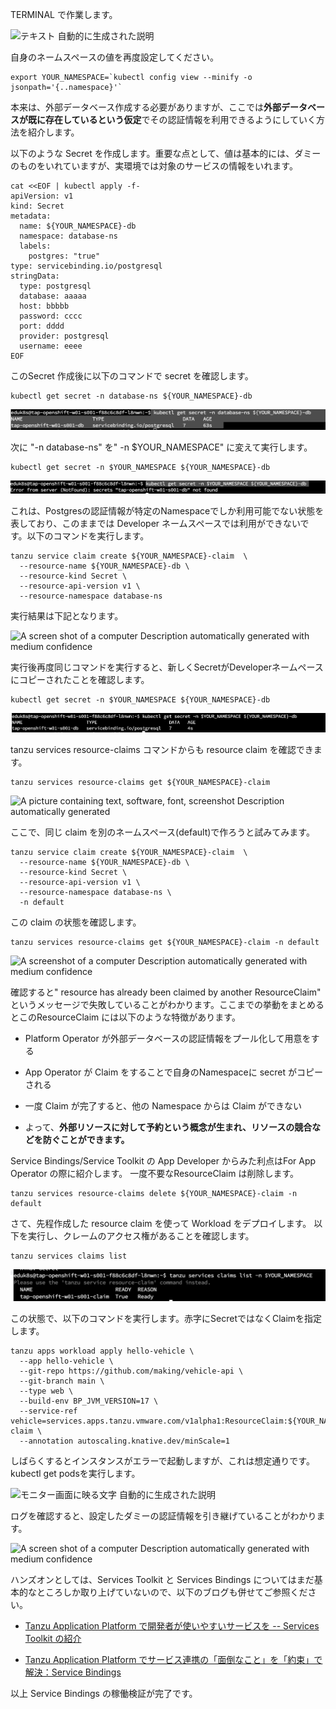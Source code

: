 

TERMINAL で作業します。

![テキスト
自動的に生成された説明](../media/image2.png)

自身のネームスペースの値を再度設定してください。

```execute
export YOUR_NAMESPACE=`kubectl config view --minify -o jsonpath='{..namespace}'`
```

本来は、外部データベース作成する必要がありますが、ここでは**外部データベースが既に存在しているという仮定**でその認証情報を利用できるようにしていく方法を紹介します。

以下のような Secret
を作成します。重要な点として、値は基本的には、ダミーのものをいれていますが、実環境では対象のサービスの情報をいれます。

```execute
cat <<EOF | kubectl apply -f-
apiVersion: v1
kind: Secret
metadata:
  name: ${YOUR_NAMESPACE}-db
  namespace: database-ns
  labels:
    postgres: "true"
type: servicebinding.io/postgresql
stringData:
  type: postgresql
  database: aaaaa
  host: bbbbb
  password: cccc
  port: dddd
  provider: postgresql
  username: eeee
EOF
```

このSecret 作成後に以下のコマンドで secret を確認します。

```execute
kubectl get secret -n database-ns ${YOUR_NAMESPACE}-db
```

![](../media/image14.png)

次に "-n database-ns" を" -n \$YOUR_NAMESPACE" に変えて実行します。

```execute
kubectl get secret -n $YOUR_NAMESPACE ${YOUR_NAMESPACE}-db
```

![](../media/image15.png)

これは、Postgresの認証情報が特定のNamespaceでしか利用可能でない状態を表しており、このままでは
Developer
ネームスペースでは利用ができないです。以下のコマンドを実行します。

```execute
tanzu service claim create ${YOUR_NAMESPACE}-claim  \
  --resource-name ${YOUR_NAMESPACE}-db \
  --resource-kind Secret \
  --resource-api-version v1 \
  --resource-namespace database-ns
```


実行結果は下記となります。

![A screen shot of a computer Description automatically generated with
medium confidence](../media/image16.png)

実行後再度同じコマンドを実行すると、新しくSecretがDeveloperネームペースにコピーされたことを確認します。

```execute
kubectl get secret -n $YOUR_NAMESPACE ${YOUR_NAMESPACE}-db
```

![](../media/image17.png)

tanzu services resource-claims コマンドからも resource claim
を確認できます。

```execute
tanzu services resource-claims get ${YOUR_NAMESPACE}-claim  
```


![A picture containing text, software, font, screenshot Description
automatically
generated](../media/image18.png)

ここで、同じ claim を別のネームスペース(default)で作ろうと試みてみます。

```execute
tanzu service claim create ${YOUR_NAMESPACE}-claim  \
  --resource-name ${YOUR_NAMESPACE}-db \
  --resource-kind Secret \
  --resource-api-version v1 \
  --resource-namespace database-ns \
  -n default
```


この claim の状態を確認します。
```execute
tanzu services resource-claims get ${YOUR_NAMESPACE}-claim -n default
```


![A screenshot of a computer Description automatically generated with
medium confidence](../media/image19.png)

確認すると" resource has already been claimed by another ResourceClaim"
というメッセージで失敗していることがわかります。ここまでの挙動をまとめるとこのResourceClaim
には以下のような特徴があります。

-   Platform Operator
    が外部データベースの認証情報をプール化して用意をする

-   App Operator が Claim をすることで自身のNamespaceに secret
    がコピーされる

-   一度 Claim が完了すると、他の Namespace からは Claim ができない

-   よって、**外部リソースに対して予約という概念が生まれ、リソースの競合などを防ぐことができます。**

Service Bindings/Service Toolkit の App Developer からみた利点はFor App
Operator の際に紹介します。
一度不要なResourceClaim は削除します。

```execute
tanzu services resource-claims delete ${YOUR_NAMESPACE}-claim -n default
```

さて、先程作成した resource claim を使って Workload をデプロイします。
以下を実行し、クレームのアクセス権があることを確認します。

```execute
tanzu services claims list
```


![](../media/image20.png)

この状態で、以下のコマンドを実行します。赤字にSecretではなくClaimを指定します。

```execute
tanzu apps workload apply hello-vehicle \
  --app hello-vehicle \
  --git-repo https://github.com/making/vehicle-api \
  --git-branch main \
  --type web \
  --build-env BP_JVM_VERSION=17 \
  --service-ref vehicle=services.apps.tanzu.vmware.com/v1alpha1:ResourceClaim:${YOUR_NAMESPACE}-claim \
  --annotation autoscaling.knative.dev/minScale=1
```


しばらくするとインスタンスがエラーで起動しますが、これは想定通りです。kubectl
get podsを実行します。

![モニター画面に映る文字
自動的に生成された説明](../media/image21.png)

ログを確認すると、設定したダミーの認証情報を引き継げていることがわかります。

![A screen shot of a computer Description automatically generated with
medium confidence](../media/image22.png)

ハンズオンとしては、Services Toolkit と Services Bindings
についてはまだ基本的なところしか取り上げていないので、以下のブログも併せてご参照ください。

-   [Tanzu Application Platform で開発者が使いやすいサービスを --
    Services Toolkit
    の紹介](https://blogs.vmware.com/vmware-japan/2022/07/services-tookit-for-easy-service.html)

-   [Tanzu Application Platform
    でサービス連携の「面倒なこと」を「約束」で解決：Service
    Bindings](https://blogs.vmware.com/vmware-japan/2022/04/tanzu-application-platform-simplify-service-bindings-with-contracts.html)

以上 Service Bindings の稼働検証が完了です。
